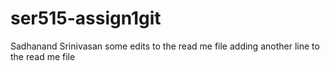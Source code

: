 # ser515-assign1git
Sadhanand Srinivasan
some edits to the read me file
adding another line to the read me file